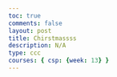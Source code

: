 ```yaml
---
toc: true
comments: false
layout: post
title: Chirstmassss
description: N/A
type: ccc
courses: { csp: {week: 13} }
---
```

<html lang="en">
<head>
    <!-- Set character set and viewport -->
    <meta charset="UTF-8">
    <meta name="viewport" content="width=device-width, initial-scale=1.0">
    <!-- Set the title of the page -->
    <title>Pine Tree Logic Gates</title>
    <!-- Add a simple style to the canvas element -->
    <style>
        canvas {
            border: 1px solid #000;
        }

        /* Style for the button container */
        .button-container {
            display: grid;
            grid-template-columns: repeat(4, 1fr); /* Create four columns with equal width */
            gap: 5px;
        }

        /* Style for each button */
        button {
            width: 100%;
            padding: 10px;
            font-size: 16px;
        }
    </style>
</head>
<body>
    <!-- Create a canvas element with ID 'pineTreeCanvas' and dimensions 400x400 -->
    <canvas id="pineTreeCanvas" width="400" height="400"></canvas>

    <!-- Create buttons to simulate input values for logic gates -->
    <div class="button-container">
        <!-- AND Gate buttons -->
        <button onclick="setInputValue('and', 0)">AND 0</button>
        <button onclick="setInputValue('and', 1)">AND 1</button>
        <!-- OR Gate buttons -->
        <button onclick="setInputValue('or', 0)">OR 0</button>
        <button onclick="setInputValue('or', 1)">OR 1</button>
        <!-- NOR Gate buttons -->
        <button onclick="setInputValue('nor', 0)">NOR 0</button>
        <button onclick="setInputValue('nor', 1)">NOR 1</button>
        <!-- XOR Gate buttons -->
        <button onclick="setInputValue('xor', 0)">XOR 0</button>
        <button onclick="setInputValue('xor', 1)">XOR 1</button>
    </div>

    <!-- JavaScript section -->
    <script>
        // Get the canvas element and its 2D rendering context
        const canvas = document.getElementById('pineTreeCanvas');
        const ctx = canvas.getContext('2d');

        // Variables to track the state of logic gates
        let andLight = false;
        let orLight = false;
        let norLight = false;
        let xorLight = false;

        // Function to draw a colored dot on the canvas
        function drawDot(color, x, y) {
            ctx.beginPath();
            ctx.arc(x, y, 10, 0, 2 * Math.PI);
            ctx.fillStyle = color;
            ctx.fill();
            ctx.closePath();
        }

        // Function to draw the pine tree on the canvas
        function drawPineTree() {
            // Draw tree trunk
            ctx.beginPath();
            ctx.moveTo(200, 400);
            ctx.lineTo(200, 300);
            ctx.lineWidth = 20;
            ctx.strokeStyle = '#8B4513'; // SaddleBrown
            ctx.stroke();

            // Draw tree branches
            ctx.beginPath();
            ctx.moveTo(200, 300);
            ctx.lineTo(150, 200);
            ctx.lineTo(200, 250);
            ctx.lineTo(250, 200);
            ctx.lineTo(200, 300);
            ctx.lineWidth = 10;
            ctx.strokeStyle = '#228B22'; // ForestGreen
            ctx.stroke();

            // Draw dots for gates
            drawDot(andLight ? 'red' : 'gray', 200, 250);    // Red dot (AND gate)
            drawDot(orLight ? 'orange' : 'gray', 150, 200);   // Orange dot (OR gate)
            drawDot(norLight ? 'blue' : 'gray', 250, 200);    // Blue dot (NOR gate)
            drawDot(xorLight ? 'green' : 'gray', 200, 300);   // Green dot (XOR gate)
        }

        // Function to set input values for logic gates and redraw the pine tree
        function setInputValue(gate, value) {
            // Simulate logic gates
            switch (gate) {
                case 'and':
                    andLight = value === 1;
                    break;
                case 'or':
                    orLight = value === 1;
                    break;
                case 'nor':
                    norLight = value === 1;
                    break;
                case 'xor':
                    xorLight = value === 1;
                    break;
                default:
                    break;
            }

            // Redraw the pine tree with updated logic gates
            drawPineTree();
        }

        // Call the function to draw the initial pine tree
        drawPineTree();
    </script>
</body>
</html>
